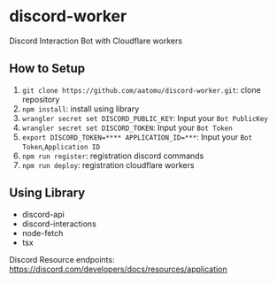 # discord-worker

Discord Interaction Bot with Cloudflare workers

## How to Setup

1. `git clone https://github.com/aatomu/discord-worker.git`: clone repository
2. `npm install`: install using library
3. `wrangler secret set DISCORD_PUBLIC_KEY`: Input your `Bot PublicKey`
4. `wrangler secret set DISCORD_TOKEN`: Input your `Bot Token`
5. `export DISCORD_TOKEN=**** APPLICATION_ID=***`: Input your `Bot Token`,`Application ID`
5. `npm run register`: registration discord commands
6. `npm run deploy`: registration cloudflare workers

## Using Library

- discord-api
- discord-interactions
- node-fetch
- tsx

Discord Resource endpoints: https://discord.com/developers/docs/resources/application
